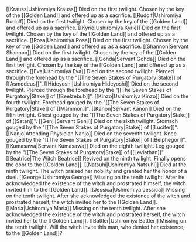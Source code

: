 [[Krauss|Ushiromiya Krauss]]
	Died on the first twilight.
	Chosen by the key of the [[Golden Land]] and offered up as a sacrifice.
[[Rudolf|Ushiromiya Rudolf]]
	Died on the first twilight.
	Chosen by the key of the [[Golden Land]] and offered up as a sacrifice.
[[Kyrie|Ushiromiya Kyrie]]
	Died on the first twilight.
	Chosen by the key of the [[Golden Land]] and offered up as a sacrifice.
[[Rosa|Ushiromiya Rosa]]
	Died on the first twilight.
	Chosen by the key of the [[Golden Land]] and offered up as a sacrifice.
[[Shannon|Servant Shannon]]
	Died on the first twilight.
	Chosen by the key of the [[Golden Land]] and offered up as a sacrifice.
[[Gohda|Servant Gohda]]
	Died on the first twilight.
	Chosen by the key of the [[Golden Land]] and offered up as a sacrifice.
[[Eva|Ushiromiya Eva]]
	Died on the second twilight.
	Pierced through the forehead by the "[[The Seven Stakes of Purgatory|Stake]] of [[Asmodeus]]".
[[Hideyoshi|Ushiromiya Hideyoshi]]
	Died on the second twilight.
	Pierced through the forehead by the "[[The Seven Stakes of Purgatory|Stake]] of [[Beelzebub]]".
[[Kinzo|Ushiromiya Kinzo]]
	Died on the fourth twilight.
	Forehead gouged by the "[[The Seven Stakes of Purgatory|Stake]] of [[Mammon]]".
[[Kanon|Servant Kanon]]
	Died on the fifth twilight.
	Chest gouged by the "[[The Seven Stakes of Purgatory|Stake]] of [[Satan]]".
[[Genji|Servant Genji]]
	Died on the sixth twilight.
	Stomach gouged by the "[[The Seven Stakes of Purgatory|Stake]] of [[Lucifer]]".
[[Nanjo|Attending Physician Nanjo]]
	Died on the seventh twilight.
	Knee gouged by the "[[The Seven Stakes of Purgatory|Stake]] of [[Belphegor]]".
[[Kumasawa|Servant Kumasawa]]
	Died on the eighth twilight.
	Leg gouged by the "[[The Seven Stakes of Purgatory|Stake]] of [[Leviathan]]". 
[[Beatrice|The Witch Beatrice]]
	Revived on the ninth twilight.
	Finally opens the door to the [[Golden Land]]. 
[[Natsuhi|Ushiromiya Natsuhi]]
	Died at the ninth twilight.
	The witch praised her nobility and granted her the honor of a duel. 
[[George|Ushiromiya George]]
	Missing on the tenth twilight.
	After he acknowledged the existence of the witch and prostrated himself, the witch invited him to the [[Golden Land]]. 
[[Jessica|Ushiromiya Jessica]]
	Missing on the tenth twilight.
	After she acknowledged the existence of the witch and prostrated herself, the witch invited her to the [[Golden Land]]. 
[[Maria|Ushiromiya Maria]]
	Missing on the tenth twilight.
	After she acknowledged the existence of the witch and prostrated herself, the witch invited her to the [[Golden Land]].
[[Battler|Ushiromiya Battler]]
	Missing on the tenth twilight.
	Will the witch invite this man, who denied her existence, to the [[Golden Land]]?